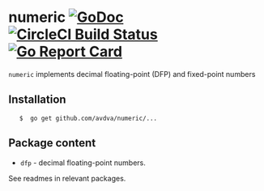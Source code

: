 # numeric [![GoDoc](https://godoc.org/github.com/avdva/numeric?status.svg)](http://godoc.org/github.com/avdva/numeric) [![CircleCI Build Status](https://circleci.com/gh/avdva/numeric.svg?style=shield)](https://circleci.com/gh/avdva/numeric) [![Go Report Card](https://goreportcard.com/badge/github.com/avdva/numeric)](https://goreportcard.com/report/github.com/avdva/numeric) 
`numeric` implements decimal floating-point (DFP) and fixed-point numbers

## Installation
`	$  go get github.com/avdva/numeric/...`

## Package content

- `dfp` - decimal floating-point numbers.

See readmes in relevant packages.

